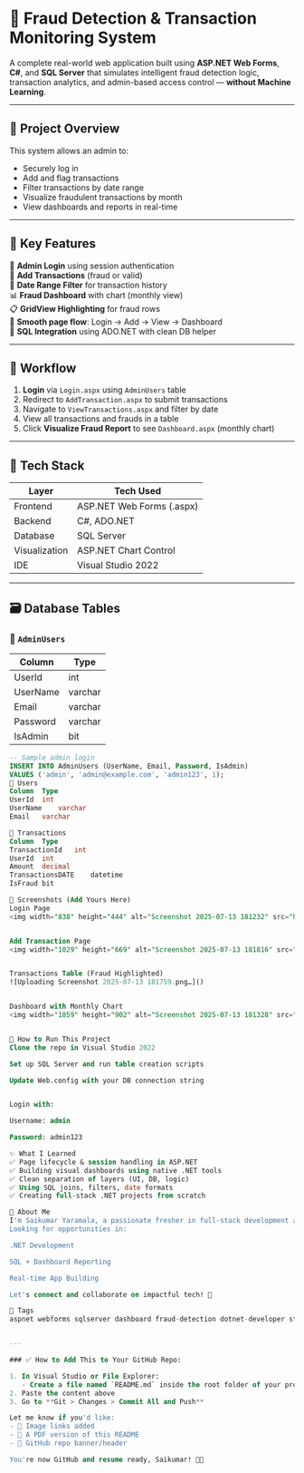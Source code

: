 # 🚨 Fraud Detection & Transaction Monitoring System

A complete real-world web application built using **ASP.NET Web Forms**, **C#**, and **SQL Server** that simulates intelligent fraud detection logic, transaction analytics, and admin-based access control — **without Machine Learning**.

---

## 📌 Project Overview

This system allows an admin to:
- Securely log in
- Add and flag transactions
- Filter transactions by date range
- Visualize fraudulent transactions by month
- View dashboards and reports in real-time

---

## 🚀 Key Features

🔐 **Admin Login** using session authentication  
📝 **Add Transactions** (fraud or valid)  
📅 **Date Range Filter** for transaction history  
📊 **Fraud Dashboard** with chart (monthly view)  
📋 **GridView Highlighting** for fraud rows  
🧭 **Smooth page flow**: Login → Add → View → Dashboard  
📁 **SQL Integration** using ADO.NET with clean DB helper

---

## 🧠 Workflow

1. **Login** via `Login.aspx` using `AdminUsers` table
2. Redirect to `AddTransaction.aspx` to submit transactions
3. Navigate to `ViewTransactions.aspx` and filter by date
4. View all transactions and frauds in a table
5. Click **Visualize Fraud Report** to see `Dashboard.aspx` (monthly chart)

---

## 🧰 Tech Stack

| Layer        | Tech Used                 |
|--------------|---------------------------|
| Frontend     | ASP.NET Web Forms (.aspx) |
| Backend      | C#, ADO.NET                |
| Database     | SQL Server                |
| Visualization| ASP.NET Chart Control     |
| IDE          | Visual Studio 2022        |

---

## 🗃️ Database Tables

### 📌 `AdminUsers`

| Column    | Type     |
|-----------|----------|
| UserId    | int      |
| UserName  | varchar  |
| Email     | varchar  |
| Password  | varchar  |
| IsAdmin   | bit      |

```sql
-- Sample admin login
INSERT INTO AdminUsers (UserName, Email, Password, IsAdmin)
VALUES ('admin', 'admin@example.com', 'admin123', 1);
📌 Users
Column	Type
UserId	int
UserName	varchar
Email	varchar

📌 Transactions
Column	Type
TransactionId	int
UserId	int
Amount	decimal
TransactionsDATE	datetime
IsFraud	bit

📸 Screenshots (Add Yours Here)
Login Page
<img width="838" height="444" alt="Screenshot 2025-07-13 181232" src="https://github.com/user-attachments/assets/3cb78fee-5622-43bd-9f40-7e2d4c125145" />


Add Transaction Page
<img width="1029" height="669" alt="Screenshot 2025-07-13 181816" src="https://github.com/user-attachments/assets/94fd1e72-e7da-4220-844a-4e0752223cb0" />


Transactions Table (Fraud Highlighted)
![Uploading Screenshot 2025-07-13 181759.png…]()


Dashboard with Monthly Chart
<img width="1859" height="902" alt="Screenshot 2025-07-13 181328" src="https://github.com/user-attachments/assets/5bd23e20-a23d-4390-a9b2-9b7e98ccdc53" />


🧪 How to Run This Project
Clone the repo in Visual Studio 2022

Set up SQL Server and run table creation scripts

Update Web.config with your DB connection string


Login with:

Username: admin

Password: admin123

✨ What I Learned
✅ Page lifecycle & session handling in ASP.NET
✅ Building visual dashboards using native .NET tools
✅ Clean separation of layers (UI, DB, logic)
✅ Using SQL joins, filters, date formats
✅ Creating full-stack .NET projects from scratch

🔗 About Me
I'm Saikumar Yaramala, a passionate fresher in full-stack development and data analytics.
Looking for opportunities in:

.NET Development

SQL + Dashboard Reporting

Real-time App Building

Let's connect and collaborate on impactful tech! 💬

📌 Tags
aspnet webforms sqlserver dashboard fraud-detection dotnet-developer student-project admin-login data-analytics visualstudio


---

### ✅ How to Add This to Your GitHub Repo:

1. In Visual Studio or File Explorer:
   - Create a file named `README.md` inside the root folder of your project
2. Paste the content above
3. Go to **Git > Changes > Commit All and Push**

Let me know if you'd like:
- 📸 Image links added
- 📄 A PDF version of this README
- 🔧 GitHub repo banner/header

You're now GitHub and resume ready, Saikumar! 💪🔥
